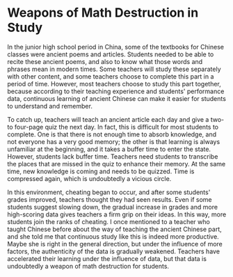 <!DOCTYPE html>
<html>
<head>
  <title>WEEK 5 assignment</title>
</head>
<body>

<h1>Weapons of Math Destruction in Study</h1>

<p>In the junior high school period in China, some of the textbooks for Chinese classes were ancient poems and articles. Students needed to be able to recite these ancient poems, and also to know what those words and phrases mean in modern times. Some teachers will study these separately with other content, and some teachers choose to complete this part in a period of time. However, most teachers choose to study this part together, because according to their teaching experience and students' performance data, continuous learning of ancient Chinese can make it easier for students to understand and remember.</p>

<p>To catch up, teachers will teach an ancient article each day and give a two- to four-page quiz the next day. In fact, this is difficult for most students to complete. One is that there is not enough time to absorb knowledge, and not everyone has a very good memory; the other is that learning is always unfamiliar at the beginning, and it takes a buffer time to enter the state. However, students lack buffer time. Teachers need students to transcribe the places that are missed in the quiz to enhance their memory. At the same time, new knowledge is coming and needs to be quizzed. Time is compressed again, which is undoubtedly a vicious circle.
</p>

<p>In this environment, cheating began to occur, and after some students' grades improved, teachers thought they had seen results. Even if some students suggest slowing down, the gradual increase in grades and more high-scoring data gives teachers a firm grip on their ideas. In this way, more students join the ranks of cheating. I once mentioned to a teacher who taught Chinese before about the way of teaching the ancient Chinese part, and she told me that continuous study like this is indeed more productive. Maybe she is right in the general direction, but under the influence of more factors, the authenticity of the data is gradually weakened. Teachers have accelerated their learning under the influence of data, but that data is undoubtedly a weapon of math destruction for students.
</p>

</body>
</html>
